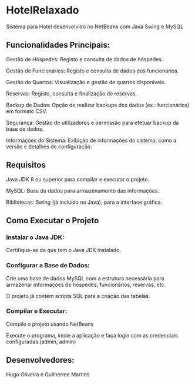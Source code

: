 # HotelRelaxado
Sistema para Hotel desenvolvido no NetBeans com Java Swing e MySQL

## Funcionalidades Principais:
Gestão de Hóspedes: Registo e consulta de dados de hóspedes.

Gestão de Funcionários: Registo e consulta de dados dos funcionários.

Gestão de Quartos: Visualização e gestão de quartos disponíveis.

Reservas: Registo, consulta e finalização de reservas.

Backup de Dados: Opção de realizar backups dos dados (ex.: funcionários) em formato CSV.

Segurança: Gestão de utilizadores e permissão para efetuar backup da base de dados.

Informações do Sistema: Exibição de informações do sistema, como a versão e detalhes de configuração.


## Requisitos
Java JDK 8 ou superior para compilar e executar o projeto.

MySQL: Base de dados para armazenamento das informações.

Bibliotecas: Swing (já incluído no Java), para a interface gráfica.


## Como Executar o Projeto
### Instalar o Java JDK: 

Certifique-se de que tem o Java JDK instalado.

### Configurar a Base de Dados:
Crie uma base de dados MySQL com a estrutura necessária para armazenar informações de hóspedes, funcionários, reservas, etc.

O projeto já contém scripts SQL para a criação das tabelas. 

### Compilar e Executar:
Compile o projeto usando NetBeans

Execute o programa, inicie a aplicação e faça login com as credenciais configuradas.(admin, admin)


## Desenvolvedores: 
Hugo Oliveira e Guilherme Martins

